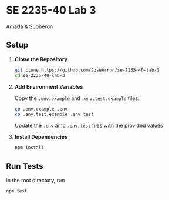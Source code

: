 # SE 2235-40 Lab 3

Amada & Suoberon

## Setup

1.  **Clone the Repository**

    ```bash
    git clone https://github.com/JoseArron/se-2235-40-lab-3
    cd se-2235-40-lab-3
    ```

2.  **Add Environment Variables**

    Copy the `.env.example` and `.env.test.example` files:

    ```bash
    cp .env.example .env
    cp .env.test.example .env.test
    ```

    Update the `.env` amd `.env.test` files with the provided values

3.  **Install Dependencies**

    ```bash
    npm install
    ```

## Run Tests

In the root directory, run

```bash
npm test
```
